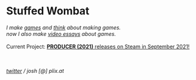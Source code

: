 # Stuffed Wombat

*I make [games](games) and [think](thinking) about making games.*
<br>
*now I also make [video essays](videos) about games.*
<br><br>
Current Project:
[**PRODUCER (2021)** releases on Steam in September 2021!](https://store.steampowered.com/app/1667320/PRODUCER_2021/)

<br><br>
*<a href="https://twitter.com/wombatstuff" target="_blank">twitter</a> / josh [@] plix.at*
